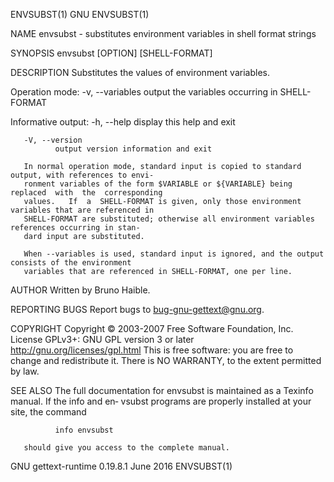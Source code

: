 ENVSUBST(1)                                       GNU                                      ENVSUBST(1)

NAME
       envsubst - substitutes environment variables in shell format strings

SYNOPSIS
       envsubst [OPTION] [SHELL-FORMAT]

DESCRIPTION
       Substitutes the values of environment variables.

   Operation mode:
       -v, --variables
              output the variables occurring in SHELL-FORMAT

   Informative output:
       -h, --help
              display this help and exit

       -V, --version
              output version information and exit

       In normal operation mode, standard input is copied to standard output, with references to envi‐
       ronment variables of the form $VARIABLE or ${VARIABLE} being replaced  with  the  corresponding
       values.   If  a  SHELL-FORMAT is given, only those environment variables that are referenced in
       SHELL-FORMAT are substituted; otherwise all environment variables references occurring in stan‐
       dard input are substituted.

       When --variables is used, standard input is ignored, and the output consists of the environment
       variables that are referenced in SHELL-FORMAT, one per line.

AUTHOR
       Written by Bruno Haible.

REPORTING BUGS
       Report bugs to <bug-gnu-gettext@gnu.org>.

COPYRIGHT
       Copyright © 2003-2007 Free Software Foundation, Inc.  License GPLv3+:  GNU  GPL  version  3  or
       later <http://gnu.org/licenses/gpl.html>
       This  is  free  software: you are free to change and redistribute it.  There is NO WARRANTY, to
       the extent permitted by law.

SEE ALSO
       The full documentation for envsubst is maintained as a Texinfo manual.  If  the  info  and  en‐
       vsubst programs are properly installed at your site, the command

              info envsubst

       should give you access to the complete manual.

GNU gettext-runtime 0.19.8.1                   June 2016                                   ENVSUBST(1)
